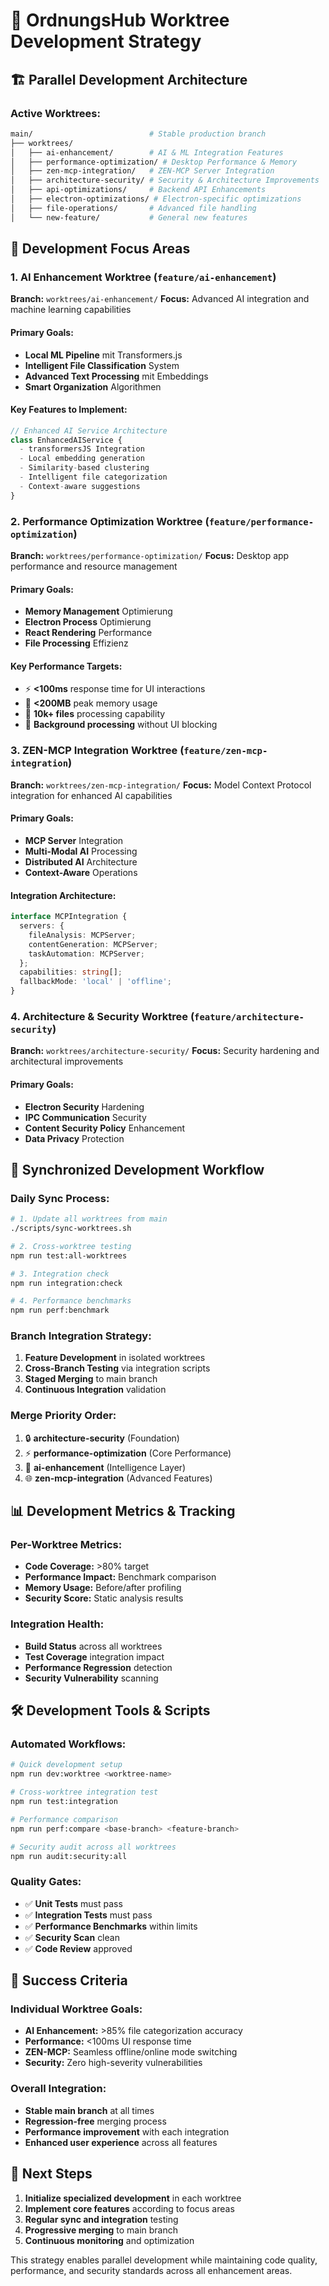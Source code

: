 # 🚀 OrdnungsHub Worktree Development Strategy

## 🏗️ **Parallel Development Architecture**

### **Active Worktrees:**
```bash
main/                          # Stable production branch
├── worktrees/
│   ├── ai-enhancement/        # AI & ML Integration Features
│   ├── performance-optimization/ # Desktop Performance & Memory
│   ├── zen-mcp-integration/   # ZEN-MCP Server Integration
│   ├── architecture-security/ # Security & Architecture Improvements
│   ├── api-optimizations/     # Backend API Enhancements
│   ├── electron-optimizations/ # Electron-specific optimizations
│   ├── file-operations/       # Advanced file handling
│   └── new-feature/           # General new features
```

## 🎯 **Development Focus Areas**

### **1. AI Enhancement Worktree** (`feature/ai-enhancement`)
**Branch:** `worktrees/ai-enhancement/`
**Focus:** Advanced AI integration and machine learning capabilities

#### **Primary Goals:**
- **Local ML Pipeline** mit Transformers.js
- **Intelligent File Classification** System
- **Advanced Text Processing** mit Embeddings
- **Smart Organization** Algorithmen

#### **Key Features to Implement:**
```typescript
// Enhanced AI Service Architecture
class EnhancedAIService {
  - transformersJS Integration
  - Local embedding generation
  - Similarity-based clustering
  - Intelligent file categorization
  - Context-aware suggestions
}
```

### **2. Performance Optimization Worktree** (`feature/performance-optimization`)
**Branch:** `worktrees/performance-optimization/`
**Focus:** Desktop app performance and resource management

#### **Primary Goals:**
- **Memory Management** Optimierung
- **Electron Process** Optimierung
- **React Rendering** Performance
- **File Processing** Effizienz

#### **Key Performance Targets:**
- ⚡ **<100ms** response time for UI interactions
- 🧠 **<200MB** peak memory usage
- 📁 **10k+ files** processing capability
- 🔄 **Background processing** without UI blocking

### **3. ZEN-MCP Integration Worktree** (`feature/zen-mcp-integration`)
**Branch:** `worktrees/zen-mcp-integration/`
**Focus:** Model Context Protocol integration for enhanced AI capabilities

#### **Primary Goals:**
- **MCP Server** Integration
- **Multi-Modal AI** Processing
- **Distributed AI** Architecture
- **Context-Aware** Operations

#### **Integration Architecture:**
```typescript
interface MCPIntegration {
  servers: {
    fileAnalysis: MCPServer;
    contentGeneration: MCPServer;
    taskAutomation: MCPServer;
  };
  capabilities: string[];
  fallbackMode: 'local' | 'offline';
}
```

### **4. Architecture & Security Worktree** (`feature/architecture-security`)
**Branch:** `worktrees/architecture-security/`
**Focus:** Security hardening and architectural improvements

#### **Primary Goals:**
- **Electron Security** Hardening
- **IPC Communication** Security
- **Content Security Policy** Enhancement
- **Data Privacy** Protection

## 🔄 **Synchronized Development Workflow**

### **Daily Sync Process:**
```bash
# 1. Update all worktrees from main
./scripts/sync-worktrees.sh

# 2. Cross-worktree testing
npm run test:all-worktrees

# 3. Integration check
npm run integration:check

# 4. Performance benchmarks
npm run perf:benchmark
```

### **Branch Integration Strategy:**
1. **Feature Development** in isolated worktrees
2. **Cross-Branch Testing** via integration scripts
3. **Staged Merging** to main branch
4. **Continuous Integration** validation

### **Merge Priority Order:**
1. 🔒 **architecture-security** (Foundation)
2. ⚡ **performance-optimization** (Core Performance)
3. 🤖 **ai-enhancement** (Intelligence Layer)
4. 🌐 **zen-mcp-integration** (Advanced Features)

## 📊 **Development Metrics & Tracking**

### **Per-Worktree Metrics:**
- **Code Coverage:** >80% target
- **Performance Impact:** Benchmark comparison
- **Memory Usage:** Before/after profiling
- **Security Score:** Static analysis results

### **Integration Health:**
- **Build Status** across all worktrees
- **Test Coverage** integration impact
- **Performance Regression** detection
- **Security Vulnerability** scanning

## 🛠️ **Development Tools & Scripts**

### **Automated Workflows:**
```bash
# Quick development setup
npm run dev:worktree <worktree-name>

# Cross-worktree integration test
npm run test:integration

# Performance comparison
npm run perf:compare <base-branch> <feature-branch>

# Security audit across all worktrees
npm run audit:security:all
```

### **Quality Gates:**
- ✅ **Unit Tests** must pass
- ✅ **Integration Tests** must pass
- ✅ **Performance Benchmarks** within limits
- ✅ **Security Scan** clean
- ✅ **Code Review** approved

## 🎯 **Success Criteria**

### **Individual Worktree Goals:**
- **AI Enhancement:** >85% file categorization accuracy
- **Performance:** <100ms UI response time
- **ZEN-MCP:** Seamless offline/online mode switching
- **Security:** Zero high-severity vulnerabilities

### **Overall Integration:**
- **Stable main branch** at all times
- **Regression-free** merging process
- **Performance improvement** with each integration
- **Enhanced user experience** across all features

## 🚀 **Next Steps**

1. **Initialize specialized development** in each worktree
2. **Implement core features** according to focus areas
3. **Regular sync and integration** testing
4. **Progressive merging** to main branch
5. **Continuous monitoring** and optimization

This strategy enables parallel development while maintaining code quality, performance, and security standards across all enhancement areas.
